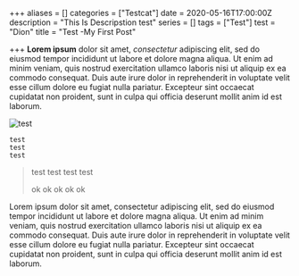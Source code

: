 +++
aliases = []
categories = ["Testcat"]
date = 2020-05-16T17:00:00Z
description = "This Is Descripstion test"
series = []
tags = ["Test"]
test = "Dion"
title = "Test -My First Post"

+++
**Lorem ipsum** dolor sit amet, _consectetur_ adipiscing elit, sed do eiusmod tempor incididunt ut labore et dolore magna aliqua. Ut enim ad minim veniam, quis nostrud exercitation ullamco laboris nisi ut aliquip ex ea commodo consequat. Duis aute irure dolor in reprehenderit in voluptate velit esse cillum dolore eu fugiat nulla pariatur. Excepteur sint occaecat cupidatat non proident, sunt in culpa qui officia deserunt mollit anim id est laborum.

![](/images/examplesite/static/images/dion3.jpg "test")

    test
    test
    test

> test test test test
>
> ok ok ok ok ok

Lorem ipsum dolor sit amet, consectetur adipiscing elit, sed do eiusmod tempor incididunt ut labore et dolore magna aliqua. Ut enim ad minim veniam, quis nostrud exercitation ullamco laboris nisi ut aliquip ex ea commodo consequat. Duis aute irure dolor in reprehenderit in voluptate velit esse cillum dolore eu fugiat nulla pariatur. Excepteur sint occaecat cupidatat non proident, sunt in culpa qui officia deserunt mollit anim id est laborum.